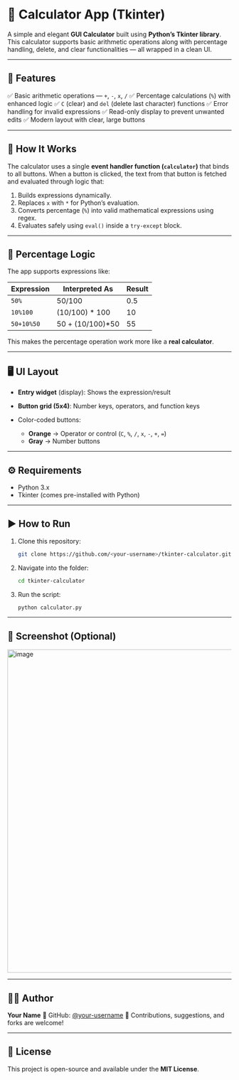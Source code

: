 # 🧮 Calculator App (Tkinter)

A simple and elegant **GUI Calculator** built using **Python’s Tkinter library**.
This calculator supports basic arithmetic operations along with percentage handling, delete, and clear functionalities — all wrapped in a clean UI.

---

## 🚀 Features

✅ Basic arithmetic operations — `+`, `-`, `x`, `/`
✅ Percentage calculations (`%`) with enhanced logic
✅ `C` (clear) and `del` (delete last character) functions
✅ Error handling for invalid expressions
✅ Read-only display to prevent unwanted edits
✅ Modern layout with clear, large buttons

---

## 🧩 How It Works

The calculator uses a single **event handler function (`calculator`)** that binds to all buttons.
When a button is clicked, the text from that button is fetched and evaluated through logic that:

1. Builds expressions dynamically.
2. Replaces `x` with `*` for Python’s evaluation.
3. Converts percentage (`%`) into valid mathematical expressions using regex.
4. Evaluates safely using `eval()` inside a `try-except` block.

---

## 🧠 Percentage Logic

The app supports expressions like:

| Expression | Interpreted As   | Result |
| ---------- | ---------------- | ------ |
| `50%`      | 50/100           | 0.5    |
| `10%100`   | (10/100) * 100   | 10     |
| `50+10%50` | 50 + (10/100)*50 | 55     |

This makes the percentage operation work more like a **real calculator**.

---

## 🖥️ UI Layout

* **Entry widget** (display): Shows the expression/result
* **Button grid (5x4)**: Number keys, operators, and function keys
* Color-coded buttons:

  * **Orange** → Operator or control (`C`, `%`, `/`, `x`, `-`, `+`, `=`)
  * **Gray** → Number buttons

---

## ⚙️ Requirements

* Python 3.x
* Tkinter (comes pre-installed with Python)

---

## ▶️ How to Run

1. Clone this repository:

   ```bash
   git clone https://github.com/<your-username>/tkinter-calculator.git
   ```
2. Navigate into the folder:

   ```bash
   cd tkinter-calculator
   ```
3. Run the script:

   ```bash
   python calculator.py
   ```

---

## 📸 Screenshot (Optional)

<img width="620" height="727" alt="image" src="https://github.com/user-attachments/assets/4eb021e5-6082-46d3-8e6a-da07cdeb121e" />


---

## 🧑‍💻 Author

**Your Name**
🔗 GitHub: [@your-username](https://github.com/your-username)
💬 Contributions, suggestions, and forks are welcome!

---

## 📜 License

This project is open-source and available under the **MIT License**.

